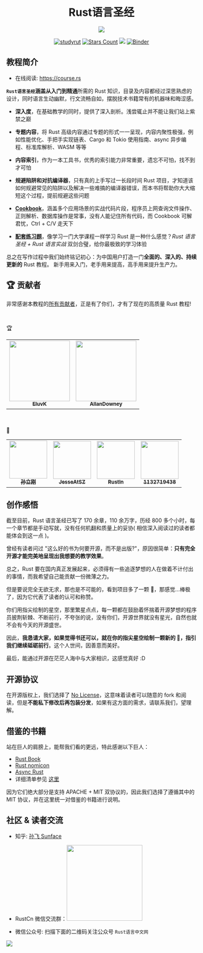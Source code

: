 <h1 align="center">Rust语言圣经</h1>

<div align="center">
    <img src="https://github.com/sunface/rust-course/blob/main/assets/banner.jpg?raw=true">
</div>
   
<div align="center">

[![studyrut](https://img.shields.io/badge/RustCn社区-orange)](https://github.com/rustlang-cn) [![Stars Count](https://img.shields.io/github/stars/sunface/rust-course?style=flat)](https://github.com/sunface/rust-course/stargazers)
[![](https://img.shields.io/github/issues-pr-closed-raw/sunface/rust-course.svg?style=flat)](https://github.com/sunface/rust-course/issues)
[![Binder](https://mybinder.org/badge_logo.svg)](https://mybinder.org/v2/gh/ines/spacy-course/master)

<!-- <a href="https://www.zhihu.com/column/c_1452781034895446017">
  <img alt="Sunface | 知乎" height="20px" width="20px" src="https://github.com/sunface/rust-course/blob/main/assets/zhihu.jpg">
</a> -->

</div>

## 教程简介

- 在线阅读: https://course.rs

**`Rust语言圣经`**涵盖从**入门到精通**所需的 Rust 知识，目录及内容都经过深思熟虑的设计，同时语言生动幽默，行文流畅自如，摆脱技术书籍常有的机器味和晦涩感。

- **深入度**，在基础教学的同时，提供了深入剖析。浅尝辄止并不能让我们站上紫禁之巅

- **专题内容**，将 Rust 高级内容通过专题的形式一一呈现，内容内聚性极强，例如性能优化、手把手实现链表、Cargo 和 Tokio 使用指南、async 异步编程、标准库解析、WASM 等等

- **内容索引**，作为一本工具书，优秀的索引能力非常重要，遗忘不可怕，找不到才可怕

- **规避陷阱和对抗编译器**，只有真的上手写过一长段时间 Rust 项目，才知道该如何规避常见的陷阱以及解决一些难搞的编译器错误，而本书将帮助你大大缩短这个过程，提前规避这些问题

- **[Cookbook](https://rusty.course.rs)**，涵盖多个应用场景的实战代码片段，程序员上网查询文件操作、正则解析、数据库操作是常事，没有人能记住所有代码，而 Cookbook 可解君忧，Ctrl + C/V 走天下

- **[配套练习题](https://github.com/sunface/rust-by-practice)**，像学习一门大学课程一样学习 Rust 是一种什么感觉？_Rust 语言圣经 + Rust 语言实战_ 双剑合璧，给你最极致的学习体验

总之在写作过程中我们始终铭记初心：为中国用户打造一门**全面的、深入的、持续更新的** Rust 教程。 新手用来入门，老手用来提高，高手用来提升生产力。

## 🏆 贡献者

非常感谢本教程的[所有贡献者](https://github.com/sunface/rust-course/graphs/contributors)，正是有了你们，才有了现在的高质量 Rust 教程!

<br />

🏆

<table>
    <tr>
        <td align="center">
            <a href="https://github.com/EluvK">
                <img src="https://avatars.githubusercontent.com/u/36977935?v=4" width="160px" alt=""/>
                <br />
                <sub><b>EluvK</b></sub>
            </a>
        </td>
        <td align="center">
            <a href="https://github.com/AllanDowney">
                <img src="https://avatars.githubusercontent.com/u/82752697?v=4?s=100"  width="160px" alt=""/>
                <br />
                <sub><b>AllanDowney</b></sub>
            </a>
        </td>
    </tr>
</table>

<br />

🏅

<table>
    <tr>
        <td align="center">
            <a href="https://github.com/SUN-LG">
                <img src="https://avatars.githubusercontent.com/u/15073915?v=4" width="100px" alt=""/>
                <br />
                <sub><b>孙立刚</b></sub>
            </a>
        </td>
        <td align="center">
            <a href="https://github.com/JesseAtSZ">
                <img src="https://avatars.githubusercontent.com/u/35264598?v=4?s=100" width="100px" alt=""/>
                <br />
                <sub><b>JesseAtSZ</b></sub>
            </a>
        </td>
        <td align="center">
            <a href="https://github.com/Rustln">
                <img src="https://avatars.githubusercontent.com/u/100085326?v=4?s=100" width="100px" alt=""/>
                <br />
                <sub><b>Rustln</b></sub>
            </a>
        </td>
        <td align="center">
            <a href="https://github.com/1132719438">
                <img src="https://avatars.githubusercontent.com/u/10138791?v=4?s=100" width="100px" alt=""/>
                <br />
                <sub><b>1132719438</b></sub>
            </a>
        </td>
    </tr>
</table>

## 创作感悟

截至目前，Rust 语言圣经已写了 170 余章，110 余万字，历经 800 多个小时，每一个章节都是手动写就，没有任何机翻和质量上的妥协( 相信深入阅读过的读者都能体会到这一点 )。

曾经有读者问过 "这么好的书为何要开源，而不是出版?"，原因很简单：**只有完全开源才能完美地呈现出我想要的教学效果**。

总之，Rust 要在国内真正发展起来，必须得有一些追逐梦想的人在做着不计付出的事情，而我希望自己能贡献一份微薄之力。

但是要说完全无欲无求，那也是不可能的，看到项目多了一颗 🌟，那感觉...棒极了，因为它代表了读者的认可和称赞。

你们用指尖绘制的星空，那里繁星点点，每一颗都在鼓励着怀揣着开源梦想的程序员披荆斩棘、不断前行，不夸张的说，没有你们，开源世界就没有星光，自然也就不会有今天的开源盛世。

因此，**我恳请大家，如果觉得书还可以，就在你的指尖星空绘制一颗新的 🌟，指引我们继续砥砺前行**。这个人世间，因善意而美好。

最后，能通过开源在茫茫人海中与大家相识，这感觉真好 :D

## 开源协议

在开源版权上，我们选择了 [No License](https://www.google.com.hk/url?sa=t&rct=j&q=&esrc=s&source=web&cd=&ved=2ahUKEwigkv-KtMT0AhXFdXAKHdI4BCcQFnoECAQQAw&url=https%3A%2F%2Fchoosealicense.com%2Fno-permission%2F&usg=AOvVaw3M2Q4IbdhnpJ2K71TF7SPB)，这意味着读者可以随意的 fork 和阅读，但是**不能私下修改后再包装分发**，如果有这方面的需求，请联系我们，望理解。

## 借鉴的书籍

站在巨人的肩膀上，能帮我们看的更远，特此感谢以下巨人：

- [Rust Book](https://doc.rust-lang.org/book)
- [Rust nomicon](https://doc.rust-lang.org/nomicon/intro.html)
- [Async Rust](https://rust-lang.github.io/async-book/01_getting_started/01_chapter.html)
- 详细清单参见 [这里](./assets/writing-material/books.md)

因为它们绝大部分是支持 APACHE + MIT 双协议的，因此我们选择了遵循其中的 MIT 协议，并在这里统一对借鉴的书籍进行说明。

## 社区 & 读者交流

- 知乎: [孙飞 Sunface](https://www.zhihu.com/people/iSunface)
- RustCn 微信交流群：<img src="https://github.com/sunface/rust-course/assets/7036754/e621932a-944b-4674-a491-64731622da06" width="200" /> 



- 微信公众号: 扫描下面的二维码关注公众号 `Rust语言中文网`

<img src="https://github.com/sunface/rust-course/blob/main/assets/studyrust公众号.png?raw=true" />
